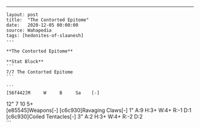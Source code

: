 ---
    layout: post
    title:  "The Contorted Epitome"
    date:   2020-12-05 00:00:00
    source: Wahapedia
    tags: [hedonites-of-slaanesh]
    ---
    
    **The Contorted Epitome**
    
    **Stat Block**
    ```
    7/7 The Contorted Epitome
    ```
    
    ```
    [56f442]M     W     B     Sa    [-]
12"   7     10    5+    
[e85545]Weapons[-]
[c6c930]Ravaging Claws[-]
1"     A:9    H:3+   W:4+   R:-1   D:1   
[c6c930]Coiled Tentacles[-]
3"     A:2    H:3+   W:4+   R:-2   D:2   
    ```
    
    
    